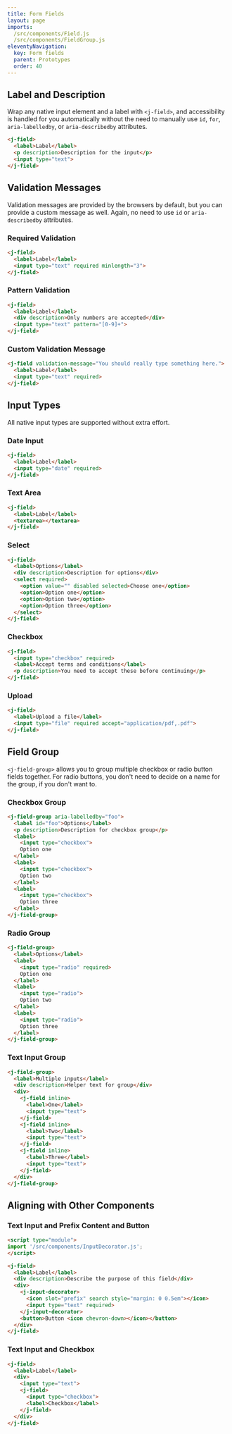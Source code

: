 ```yaml
---
title: Form Fields
layout: page
imports:
  /src/components/Field.js
  /src/components/FieldGroup.js
eleventyNavigation:
  key: Form fields
  parent: Prototypes
  order: 40
---
```


<!-- TODO Disabled fields and field groups -->

## Label and Description
Wrap any native input element and a label with `<j-field>`, and accessibility is handled for you automatically without the need to manually use `id`, `for`, `aria-labelledby`, or `aria-describedby` attributes.

<render-example></render-example>
```html
<j-field>
  <label>Label</label>
  <p description>Description for the input</p>
  <input type="text">
</j-field>
```

## Validation Messages

Validation messages are provided by the browsers by default, but you can provide a custom message as well. Again, no need to use `id` or `aria-describedby` attributes.

### Required Validation
<render-example></render-example>
```html
<j-field>
  <label>Label</label>
  <input type="text" required minlength="3">
</j-field>
```

### Pattern Validation
<render-example></render-example>
```html
<j-field>
  <label>Label</label>
  <div description>Only numbers are accepted</div>
  <input type="text" pattern="[0-9]+">
</j-field>
```

### Custom Validation Message
<render-example></render-example>
```html
<j-field validation-message="You should really type something here.">
  <label>Label</label>
  <input type="text" required>
</j-field>
```

## Input Types

All native input types are supported without extra effort.

### Date Input
<render-example></render-example>
```html
<j-field>
  <label>Label</label>
  <input type="date" required>
</j-field>
```

### Text Area
<render-example></render-example>
```html
<j-field>
  <label>Label</label>
  <textarea></textarea>
</j-field>
```

### Select
<render-example></render-example>
```html
<j-field>
  <label>Options</label>
  <div description>Description for options</div>
  <select required>
    <option value="" disabled selected>Choose one</option>
    <option>Option one</option>
    <option>Option two</option>
    <option>Option three</option>
  </select>
</j-field>
```

### Checkbox
<render-example></render-example>
```html
<j-field>
  <input type="checkbox" required>
  <label>Accept terms and conditions</label>
  <p description>You need to accept these before continuing</p>
</j-field>
```

### Upload
<render-example></render-example>
```html
<j-field>
  <label>Upload a file</label>
  <input type="file" required accept="application/pdf,.pdf">
</j-field>
```


## Field Group

<!-- TODO remove, replace with <fieldset> + <legend> -->
<!-- OR hmm, how do you create a more complex fieldset then? -->

`<j-field-group>` allows you to group multiple checkbox or radio button fields together. For radio buttons, you don't need to decide on a name for the group, if you don't want to.

### Checkbox Group

<render-example></render-example>
```html
<j-field-group aria-labelledby="foo">
  <label id="foo">Options</label>
  <p description>Description for checkbox group</p>
  <label>
    <input type="checkbox">
    Option one
  </label>
  <label>
    <input type="checkbox">
    Option two
  </label>
  <label>
    <input type="checkbox">
    Option three
  </label>
</j-field-group>
```

### Radio Group
<render-example></render-example>
```html
<j-field-group>
  <label>Options</label>
  <label>
    <input type="radio" required>
    Option one
  </label>
  <label>
    <input type="radio">
    Option two
  </label>
  <label>
    <input type="radio">
    Option three
  </label>
</j-field-group>
```

### Text Input Group
<render-example></render-example>
```html
<j-field-group>
  <label>Multiple inputs</label>
  <div description>Helper text for group</div>
  <div>
    <j-field inline>
      <label>One</label>
      <input type="text">
    </j-field>
    <j-field inline>
      <label>Two</label>
      <input type="text">
    </j-field>
    <j-field inline>
      <label>Three</label>
      <input type="text">
    </j-field>
  </div>
</j-field-group>
```

## Aligning with Other Components

### Text Input and Prefix Content and Button
<render-example></render-example>
```html
<script type="module">
import '/src/components/InputDecorator.js';
</script>

<j-field>
  <label>Label</label>
  <div description>Describe the purpose of this field</div>
  <div>
    <j-input-decorator>
      <icon slot="prefix" search style="margin: 0 0.5em"></icon>
      <input type="text" required>
    </j-input-decorator>
    <button>Button <icon chevron-down></icon></button>
  </div>
</j-field>
```

### Text Input and Checkbox
<render-example></render-example>
```html
<j-field>
  <label>Label</label>
  <div>
    <input type="text">
    <j-field>
      <input type="checkbox">
      <label>Checkbox</label>
    </j-field>
  </div>
</j-field>
```
